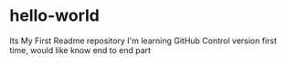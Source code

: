 # hello-world
Its My First Readme repository
I'm learning GitHub Control version first time, would like know end to end part




